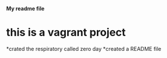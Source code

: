 **My readme file**
# this is a vagrant project
*crated the respiratory called zero day
*created a README file

